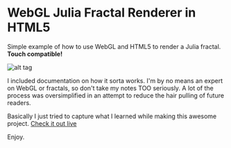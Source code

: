 # WebGL Julia Fractal Renderer in HTML5
Simple example of how to use WebGL and HTML5 to render a Julia fractal. **Touch compatible!**

![alt tag](https://raw.githubusercontent.com/jws121295/webgl-julia-fractal/master/snap.png)

I included documentation on how it sorta works. I'm by no means an expert on WebGL or fractals, so don't take my notes TOO seriously. A lot of the process was oversimplified in an attempt to reduce the hair pulling of future readers.

Basically I just tried to capture what I learned while making this awesome project. [Check it out live](https://jws121295.github.io/webgl-julia-fractal)

Enjoy.
